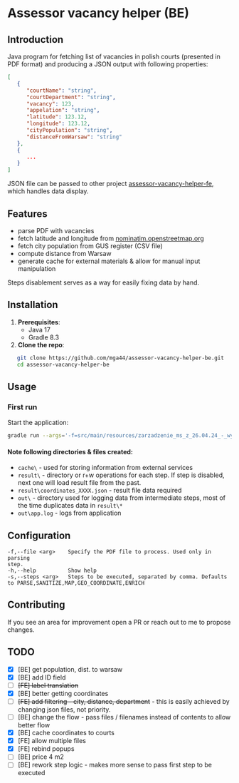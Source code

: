 # Assessor vacancy helper (BE)

## Introduction

Java program for fetching list of vacancies in polish courts (presented in PDF format) and producing a JSON output with following properties:
```json
[
   {
      "courtName": "string",
      "courtDepartment": "string",
      "vacancy": 123,
      "appelation": "string",
      "latitude": 123.12,
      "longitude": 123.12,
      "cityPopulation": "string",
      "distanceFromWarsaw": "string"
   },
   {
      ...
   }
]
```
JSON file can be passed to other project [assessor-vacancy-helper-fe](https://github.com/mga44/assessor-vacancy-helper-fe), which handles data display.

## Features

- parse PDF with vacancies
- fetch latitude and longitude from [nominatim.openstreetmap.org](https://nominatim.openstreetmap.org)
- fetch city population from GUS register (CSV file) 
- compute distance from Warsaw
- generate cache for external materials & allow for manual input manipulation

Steps disablement serves as a way for easily fixing data by hand.

## Installation

1. **Prerequisites**:
   * Java 17
   * Gradle 8.3
2. **Clone the repo**:
```bash
   git clone https://github.com/mga44/assessor-vacancy-helper-be.git
   cd assessor-vacancy-helper-be
```

## Usage
### First run
Start the application:

```bash
gradle run --args='-f=src/main/resources/zarzadzenie_ms_z_26.04.24_-_wykaz_wolnych_stanowisk_asesorskich.pdf -s=PARSE,SANITIZE,MAP,GEO_COORDINATE,ENRICH'
```

#### Note following directories & files created: 
- `cache\` - used for storing information from external services 
- `result\` - directory or r+w operations for each step. If step is disabled, next one will load result file from the past. 
- `result\coordinates_XXXX.json` - result file data required
- `out\` - directory used for logging data from intermediate steps, most of the time duplicates data in `result\*`
- `out\app.log` - logs from application

## Configuration
```
-f,--file <arg>    Specify the PDF file to process. Used only in parsing
step.
-h,--help          Show help
-s,--steps <arg>   Steps to be executed, separated by comma. Defaults to PARSE,SANITIZE,MAP,GEO_COORDINATE,ENRICH
```

## Contributing
If you see an area for improvement open a PR or reach out to me to propose changes.

## TODO
* [x] [BE] get population, dist. to warsaw
* [x] [BE] add ID field
* [ ] ~~[FE] label translation~~
* [x] [BE] better getting coordinates
* [ ] ~~[FE] add filtering - city, distance, department~~ - this is easily achieved by changing json files, not priority.
* [ ] [BE] change the flow - pass files / filenames instead of contents to allow better flow
* [x] [BE] cache coordinates to courts
* [x] [FE] allow multiple files
* [x] [FE] rebind popups
* [ ] [BE] price 4 m2
* [ ] [BE] rework step logic - makes more sense to pass first step to be executed
